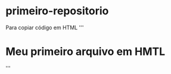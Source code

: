 # primeiro-repositorio

Para copiar código em HTML
'''
<html>
  <h1> Meu primeiro arquivo em HMTL </h1>
</html>
'''
